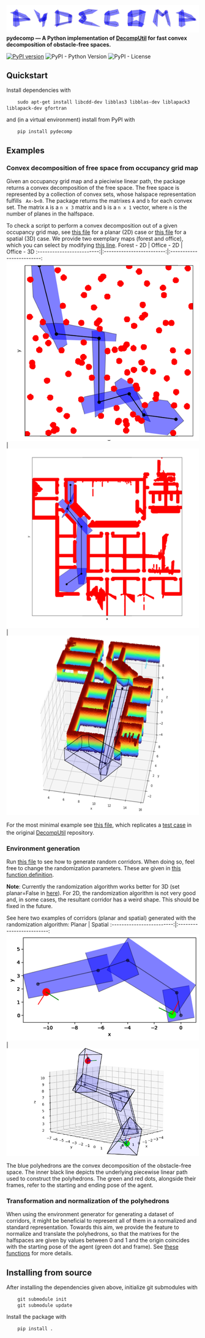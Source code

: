 ![Logo](https://github.com/jonarriza96/pydecomp/raw/main/docs/logo/logo.png)
**pydecomp — A Python implementation of <a href="https://github.com/sikang/DecompUtil/raw/master">DecompUtil<sup></sup></a> for fast convex decomposition of obstacle-free spaces.**

[![PyPI version](https://badge.fury.io/py/pydecomp.svg)](https://badge.fury.io/py/pydecomp)
![PyPI - Python Version](https://img.shields.io/pypi/pyversions/pydecomp)
![PyPI - License](https://img.shields.io/pypi/l/pydecomp)

<!-- ![PyPI - Downloads](https://img.shields.io/pypi/dm/pydecomp) -->

## Quickstart

Install dependencies with

```
    sudo apt-get install libcdd-dev libblas3 libblas-dev liblapack3 liblapack-dev gfortran
```

and (in a virtual environment) install from PyPI with

```
    pip install pydecomp
```

<!-- To install from source, see [here](#installing-from-source). -->

## Examples

### Convex decomposition of free space from occupancy grid map

Given an occupancy grid map and a pieciwise linear path, the package returns a convex decomposition of the free space. The free space is represented by a collection of convex sets, whose halspace representation fulfills ` Ax-b<0`. The package returns the matrixes `A` and `b` for each convex set. The matrix `A` is a `n x 3` matrix and `b` is a `n x 1` vector, where `n` is the number of planes in the halfspace.

To check a script to perform a convex decomposition out of a given occupancy grid map, see [this file](examples/ptcloud_decomp_2D.py) for a planar (2D) case or [this file](examples/ptcloud_decomp_3D.py) for a spatial (3D) case. We provide two exemplary maps (forest and office), which you can select by modifying [this line](examples/ptcloud_decomp_2D.py#L8).
Forest - 2D | Office - 2D | Office - 3D
:-------------------------:|:-------------------------:|:-------------------------:
![](https://github.com/jonarriza96/pydecomp/raw/main/docs/forest.png) | ![](https://github.com/jonarriza96/pydecomp/raw/main/docs/office.png) | ![](https://github.com/jonarriza96/pydecomp/raw/main/docs/office_3d.png)

For the most minimal example see [this file](examples/ellipsoid_decomp_2D.py), which replicates a [test case](https://github.com/sikang/DecompUtil/blob/master/test/test_ellipsoid_decomp.cpp) in the original <a href="https://github.com/sikang/DecompUtil/tree/master">DecompUtil<sup></sup></a> repository.

### Environment generation

Run [this file](examples/random_corridor_generator.py) to see how to generate random corridors. When doing so, feel free to change the randomization parameters. These are given in [this function definition](pydecomp/utils/environment.py#L300).

**Note**: Currently the randomization algorithm works better for 3D (set planar=False in [here](examples/random_corridor_generator.py#L7)). For 2D, the randomization algorithm is not very good and, in some cases, the resultant corridor has a weird shape. This should be fixed in the future.

See here two examples of corridors (planar and spatial) generated with the randomization algorithm:
Planar | Spatial
:-------------------------:|:-------------------------:
![](https://github.com/jonarriza96/pydecomp/raw/main/docs/2d.png) | ![](https://github.com/jonarriza96/pydecomp/raw/main/docs/3d.png)

The blue polyhedrons are the convex decomposition of the obstacle-free space. The inner black line depicts the underlying piecewise linear path used to construct the polyhedrons. The green and red dots, alongside their frames, refer to the starting and ending pose of the agent.

### Transformation and normalization of the polyhedrons

When using the environment generator for generating a dataset of corridors, it might be beneficial to represent all of them in a normalized and standard representation. Towards this aim, we provide the feature to normalize and translate the polyhedrons, so that the matrixes for the halfspaces are given by values between 0 and 1 and the origin coincides with the starting pose of the agent (green dot and frame). See [these functions](examples/random_corridor_generator.py#L26-31) for more details.

## Installing from source

After installing the dependencies given above, initialize git submodules with

```
    git submodule init
    git submodule update
```

Install the package with

```
    pip install .
```
